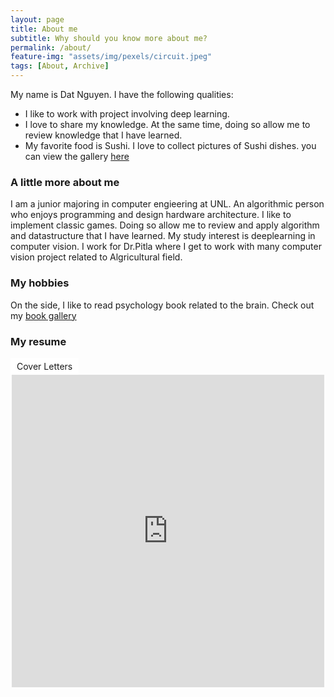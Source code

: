 ```yaml
---
layout: page
title: About me
subtitle: Why should you know more about me?
permalink: /about/
feature-img: "assets/img/pexels/circuit.jpeg"
tags: [About, Archive]
---
```


My name is Dat Nguyen. I have the following qualities: 
- I like to work with project involving deep learning. 
- I love to share my knowledge. At the same time, doing so allow me to review knowledge that I have learned. 
- My favorite food is Sushi. I love to collect pictures of Sushi dishes. you can view the gallery [here]()

### A little more about me

I am a junior majoring in computer engieering at UNL. An algorithmic person who enjoys programming and design hardware architecture. I like to implement classic games. Doing so allow me to review and apply algorithm and datastructure that I have learned. My study interest is deeplearning in computer vision. I work for Dr.Pitla where I get to work with many computer vision project related to Algricultural field.

### My hobbies
On the side, I like to read psychology book related to the brain. Check out my [book gallery]()

### My resume


<!-- Resume Toggle -->
<style type="text/css">
	div input {
	  margin-right: 100px;
	}

	.check-btn label {
	  display: inline-block;
	}

	.check-btn input {
	  display: none;
	}

	.clicker {
	  background: white;
	  padding: 5px 10px;
	}

	.hiddendiv {
	  height: 1100px;
	  display: none;
	}

	.check-btn input:checked ~ .hiddendiv {
	  display: block;
	}
</style>

<div class="check-btn">
    <input id="myid" type="checkbox" >
    <label for="myid" class="clicker"><a>Cover Letters</a></label>
    <div class="hiddendiv">
		<center><iframe src="https://onedrive.live.com/embed?cid=BB19B3FFA6322B8E&resid=BB19B3FFA6322B8E%2194340&authkey=AOhOvTcbWIPEmuo&em=2" width="900" height="1100" frameborder="0" scrolling="no"></iframe></center>
    </div>
</div>


<!-- Other stuf like cv, public folder:  -->

<center><iframe src="https://onedrive.live.com/embed?cid=BB19B3FFA6322B8E&resid=BB19B3FFA6322B8E%2192333&authkey=APpuZaAlkIhFRco" width="500" height="500" frameborder="0" scrolling="no"></iframe></center>

